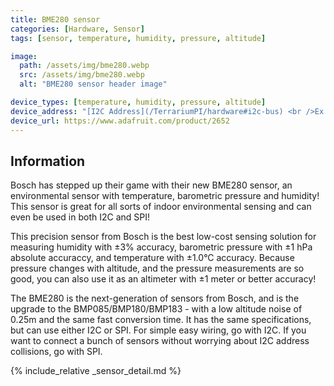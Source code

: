 ```yaml
---
title: BME280 sensor
categories: [Hardware, Sensor]
tags: [sensor, temperature, humidity, pressure, altitude]

image:
  path: /assets/img/bme280.webp
  src: /assets/img/bme280.webp
  alt: "BME280 sensor header image"

device_types: [temperature, humidity, pressure, altitude]
device_address: "[I2C Address](/TerrariumPI/hardware#i2c-bus) <br />Ex: `0x3f`"
device_url: https://www.adafruit.com/product/2652
---
```


## Information
Bosch has stepped up their game with their new BME280 sensor, an environmental sensor with temperature, barometric pressure and humidity! This sensor is great for all sorts of indoor environmental sensing and can even be used in both I2C and SPI!

This precision sensor from Bosch is the best low-cost sensing solution for measuring humidity with ±3% accuracy, barometric pressure with ±1 hPa absolute accuraccy, and temperature with ±1.0°C accuracy. Because pressure changes with altitude, and the pressure measurements are so good, you can also use it as an altimeter with  ±1 meter or better accuracy!

The BME280 is the next-generation of sensors from Bosch, and is the upgrade to the BMP085/BMP180/BMP183 - with a low altitude noise of 0.25m and the same fast conversion time. It has the same specifications, but can use either I2C or SPI. For simple easy wiring, go with I2C. If you want to connect a bunch of sensors without worrying about I2C address collisions, go with SPI.

{% include_relative _sensor_detail.md %}
